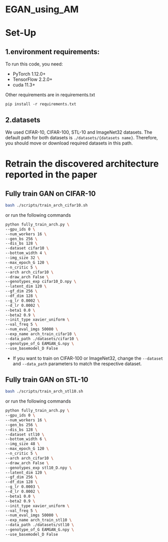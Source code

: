 # EGAN_using_AM

# Set-Up 
## 1.environment requirements:
To run this code, you need:  
- PyTorch 1.12.0+
- TensorFlow 2.2.0+
- cuda 11.3+  

Other requirements are in requirements.txt 

<!-- install code  -->
<pre><code>pip install -r requirements.txt
</code></pre>

## 2.datasets
We used CIFAR-10, CIFAR-100, STL-10 and ImageNet32 datasets. The default path for both datasets is `./datasets/{datasets name}`. Therefore, you should move or download required datasets in this path.


# Retrain the discovered architecture reported in the paper
## Fully train GAN on CIFAR-10
```bash
bash ./scripts/train_arch_cifar10.sh
```

or run the following commands

```bash
python fully_train_arch.py \
--gpu_ids 0 \
--num_workers 16 \
--gen_bs 256 \
--dis_bs 128 \
--dataset cifar10 \
--bottom_width 4 \
--img_size 32 \
--max_epoch_G 120 \
--n_critic 5 \
--arch arch_cifar10 \
--draw_arch False \
--genotypes_exp cifar10_D.npy \
--latent_dim 120 \
--gf_dim 256 \
--df_dim 128 \
--g_lr 0.0002 \
--d_lr 0.0002 \
--beta1 0.0 \
--beta2 0.9 \
--init_type xavier_uniform \
--val_freq 5 \
--num_eval_imgs 50000 \
--exp_name arch_train_cifar10 \
--data_path ./datasets/cifar10 \
--genotype_of_G EAMGAN_G.npy \
--use_basemodel_D False
```

- If you want to train on CIFAR-100 or ImageNet32, change the `--dataset` and `--data_path` parameters to match the respective dataset.

## Fully train GAN on STL-10
```bash
bash ./scripts/train_arch_stl10.sh
```

or run the following commands

```bash
python fully_train_arch.py \
--gpu_ids 0 \
--num_workers 16 \
--gen_bs 256 \
--dis_bs 128 \
--dataset stl10 \
--bottom_width 6 \
--img_size 48 \
--max_epoch_G 120 \
--n_critic 5 \
--arch arch_cifar10 \
--draw_arch False \
--genotypes_exp stl10_D.npy \
--latent_dim 120 \
--gf_dim 256 \
--df_dim 128 \
--g_lr 0.0003 \
--d_lr 0.0002 \
--beta1 0.0 \
--beta2 0.9 \
--init_type xavier_uniform \
--val_freq 5 \
--num_eval_imgs 50000 \
--exp_name arch_train_stl10 \
--data_path ./datasets/stl10 \
--genotype_of_G EAMGAN_G.npy \
--use_basemodel_D False
```
